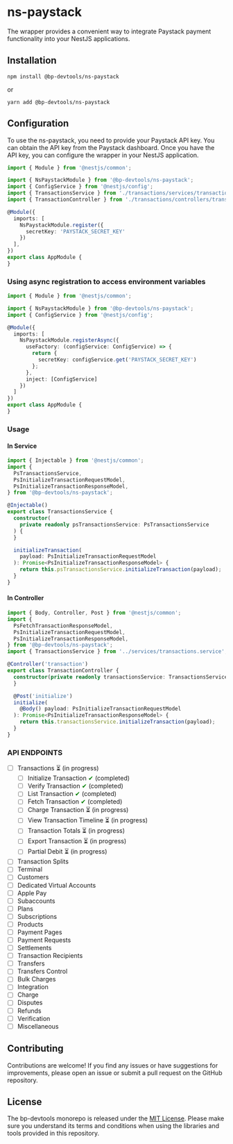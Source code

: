 # ns-paystack

The wrapper provides a convenient way to integrate Paystack payment functionality into your NestJS applications.

## Installation

```shell
npm install @bp-devtools/ns-paystack
```

or

```shell
yarn add @bp-devtools/ns-paystack
```

## Configuration

To use the ns-paystack, you need to provide your Paystack API key. You can obtain the API key from the Paystack
dashboard. Once you have the API key, you can configure the wrapper in your NestJS application.

```typescript
import { Module } from '@nestjs/common';

import { NsPaystackModule } from '@bp-devtools/ns-paystack';
import { ConfigService } from '@nestjs/config';
import { TransactionsService } from './transactions/services/transactions.service';
import { TransactionController } from './transactions/controllers/transaction.controller';

@Module({
  imports: [
    NsPaystackModule.register({
      secretKey: 'PAYSTACK_SECRET_KEY'
    })
  ],
})
export class AppModule {
}
```

### Using async registration to access environment variables

```typescript
import { Module } from '@nestjs/common';

import { NsPaystackModule } from '@bp-devtools/ns-paystack';
import { ConfigService } from '@nestjs/config';

@Module({
  imports: [
    NsPaystackModule.registerAsync({
      useFactory: (configService: ConfigService) => {
        return {
          secretKey: configService.get('PAYSTACK_SECRET_KEY')
        };
      },
      inject: [ConfigService]
    })
  ]
})
export class AppModule {
}
```

### Usage

#### In Service

```typescript
import { Injectable } from '@nestjs/common';
import {
  PsTransactionsService,
  PsInitializeTransactionRequestModel,
  PsInitializeTransactionResponseModel,
} from '@bp-devtools/ns-paystack';

@Injectable()
export class TransactionsService {
  constructor(
    private readonly psTransactionsService: PsTransactionsService
  ) {
  }

  initializeTransaction(
    payload: PsInitializeTransactionRequestModel
  ): Promise<PsInitializeTransactionResponseModel> {
    return this.psTransactionsService.initializeTransaction(payload);
  }
}
```

#### In Controller

```typescript
import { Body, Controller, Post } from '@nestjs/common';
import {
  PsFetchTransactionResponseModel,
  PsInitializeTransactionRequestModel,
  PsInitializeTransactionResponseModel,
} from '@bp-devtools/ns-paystack';
import { TransactionsService } from '../services/transactions.service';

@Controller('transaction')
export class TransactionController {
  constructor(private readonly transactionsService: TransactionsService) {
  }

  @Post('initialize')
  initialize(
    @Body() payload: PsInitializeTransactionRequestModel
  ): Promise<PsInitializeTransactionResponseModel> {
    return this.transactionsService.initializeTransaction(payload);
  }
}
```

### API ENDPOINTS

- [ ] Transactions &#x23F3; (in progress)
  - [ ] Initialize Transaction <span style="color:green;">&#x2714;</span> (completed)
  - [ ] Verify Transaction <span style="color:green;">&#x2714;</span> (completed)
  - [ ] List Transaction <span style="color:green;">&#x2714;</span> (completed)
  - [ ] Fetch Transaction <span style="color:green;">&#x2714;</span> (completed)
  - [ ] Charge Transaction &#x23F3; (in progress)
  - [ ] View Transaction Timeline &#x23F3; (in progress)
  - [ ] Transaction Totals &#x23F3; (in progress)
  - [ ] Export Transaction &#x23F3; (in progress)
  - [ ] Partial Debit &#x23F3; (in progress)
- [ ] Transaction Splits
- [ ] Terminal
- [ ] Customers
- [ ] Dedicated Virtual Accounts
- [ ] Apple Pay
- [ ] Subaccounts
- [ ] Plans
- [ ] Subscriptions
- [ ] Products
- [ ] Payment Pages
- [ ] Payment Requests
- [ ] Settlements
- [ ] Transaction Recipients
- [ ] Transfers
- [ ] Transfers Control
- [ ] Bulk Charges
- [ ] Integration
- [ ] Charge
- [ ] Disputes
- [ ] Refunds
- [ ] Verification
- [ ] Miscellaneous

## Contributing
Contributions are welcome! If you find any issues or have suggestions for improvements, please open an issue or submit a
pull request on the GitHub repository.

## License

The bp-devtools monorepo is released under
the [MIT License](https://github.com/brianpooe/bp-devtools/blob/main/LICENSE). Please make sure you understand its
terms and conditions when using the libraries and tools provided in this repository.
